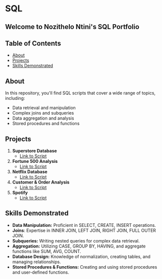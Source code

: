 # SQL
## Welcome to Nozithelo Ntini's SQL Portfolio 

## Table of Contents

- [About](#about)
- [Projects](#projects)
- [Skills Demonstrated](#skills-demonstrated)

## About

In this repository, you'll find SQL scripts that cover a wide range of topics, including:
- Data retrieval and manipulation
- Complex joins and subqueries
- Data aggregation and analysis
- Stored procedures and functions
  
## Projects

1. **Superstore Database**
   - [Link to Script](https://github.com/NozitheloNtini/SQL/blob/main/Superstore%20Database)
2. **Fortune 500 Analysis**
   - [Link to Script](https://github.com/NozitheloNtini/SQL/blob/main/Fortune%20500%20Analysis)
3. **Netflix Database**
   - [Link to Script](https://github.com/NozitheloNtini/SQL/blob/main/Netflix%20Database)
4. **Customer & Order Analysis**
   - [Link to Script](https://github.com/NozitheloNtini/SQL/blob/main/Customer%20%26%20Order%20Analytics)
5. **Spotify**
   - [Link to Script](https://github.com/NozitheloNtini/SQL/blob/main/Spotify)


     
## Skills Demonstrated   

- **Data Manipulation:** Proficient in SELECT, CREATE, INSERT operations.
- **Joins**: Expertise in INNER JOIN, LEFT JOIN, RIGHT JOIN, FULL OUTER JOIN.
- **Subqueries:** Writing nested queries for complex data retrieval.
- **Aggregation:** Utilizing CASE, GROUP BY, HAVING, and aggregate functions like SUM, AVG, COUNT.
- **Database Design:** Knowledge of normalization, creating tables, and managing relationships.
- **Stored Procedures & Functions:** Creating and using stored procedures and user-defined functions.
